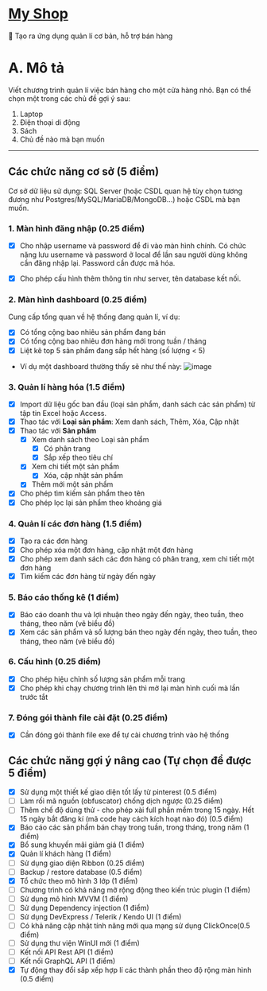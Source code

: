 # [My Shop](https://tdquang7.notion.site/Project-MyShop-aaf1d2578b0d473399fcbd79ea14e0a1)

<aside>
🎯 Tạo ra ứng dụng quản lí cơ bản, hỗ trợ bán hàng

</aside>

# A. Mô tả

Viết chương trình quản lí việc bán hàng cho một cửa hàng nhỏ. Bạn có thể chọn một trong các chủ đề gợi ý sau:

1. Laptop
2. Điện thoại di động
3. Sách
4. Chủ đề nào mà bạn muốn

___ 

## Các chức năng cơ sở (5 điểm)

Cơ sở dữ liệu sử dụng: SQL Server (hoặc CSDL quan hệ tùy chọn tương đương như Postgres/MySQL/MariaDB/MongoDB…) hoặc CSDL mà bạn muốn.

 ### 1. Màn hình đăng nhập (0.25 điểm)

- [x]  Cho nhập username và password để đi vào màn hình chính. Có chức năng lưu username và password ở local để lần sau người dùng không cần đăng nhập lại. Password cần được mã hóa.

- [x]  Cho phép cấu hình thêm thông tin như server, tên database kết nối.

### 2. Màn hình dashboard (0.25 điểm)

  Cung cấp tổng quan về hệ thống đang quản lí, ví dụ:

- [x]  Có tổng cộng bao nhiêu sản phẩm đang bán
- [x]  Có tổng cộng bao nhiêu đơn hàng mới trong tuần / tháng
- [x]  Liệt kê top 5 sản phẩm đang sắp hết hàng (số lượng < 5)

- Ví dụ một dashboard thường thấy sẽ như thế này:
![image](https://github.com/fit-hcmus-k21/my-shop/assets/93416202/bb6683bd-67a1-49e5-b35a-d87049afb05c)

### 3. Quản lí hàng hóa (1.5 điểm)

- [x]  Import dữ liệu gốc ban đầu (loại sản phẩm, danh sách các sản phẩm) từ tập tin Excel hoặc Access.
- [x]  Thao tác với **Loại sản phẩm**: Xem danh sách, Thêm, Xóa, Cập nhật
- [x]  Thao tác với **Sản phẩm**
    - [x]  Xem danh sách theo Loại sản phẩm
        - [x]  Có phân trang
        - [x]  Sắp xếp theo tiêu chí
    - [x]  Xem chi tiết một sản phẩm
        - [x]  Xóa, cập nhật sản phẩm
    - [x]  Thêm mới một sản phẩm
- [x]  Cho phép tìm kiếm sản phẩm theo tên
- [x]  Cho phép lọc lại sản phẩm theo khoảng giá

### 4. Quản lí các đơn hàng (1.5 điểm)

- [x]  Tạo ra các đơn hàng
- [x]  Cho phép xóa một đơn hàng, cập nhật một đơn hàng
- [x]  Cho phép xem danh sách các đơn hàng có phân trang, xem chi tiết một đơn hàng
- [x]  Tìm kiếm các đơn hàng từ ngày đến ngày

### 5. Báo cáo thống kê (1 điểm)

- [x]  Báo cáo doanh thu và lợi nhuận theo ngày đến ngày, theo tuần, theo tháng, theo năm (vẽ biểu đồ)
- [x]  Xem các sản phẩm và số lượng bán theo ngày đến ngày, theo tuần, theo tháng, theo năm (vẽ biểu đồ)

### 6. Cấu hình (0.25 điểm)

- [x]  Cho phép hiệu chỉnh số lượng sản phẩm mỗi trang
- [x]  Cho phép khi chạy chương trình lên thì mở lại màn hình cuối mà lần trước tắt

### 7. Đóng gói thành file cài đặt (0.25 điểm)

- [x]  Cần đóng gói thành file exe để tự cài chương trình vào hệ thống


## Các chức năng gợi ý nâng cao (Tự chọn để được 5 điểm)

- [x]  Sử dụng một thiết kế giao diện tốt lấy từ pinterest (0.5 điểm)
- [ ]  Làm rối mã nguồn (obfuscator) chống dịch ngược (0.25 điểm)
- [ ]  Thêm chế độ dùng thử - cho phép xài full phần mềm trong 15 ngày. Hết 15 ngày bắt đăng kí (mã code hay cách kích hoạt nào đó) (0.5 điểm)
- [x]  Báo cáo các sản phẩm bán chạy trong tuần, trong tháng, trong năm (1 điểm)
- [x]  Bổ sung khuyến mãi giảm giá (1 điểm)
- [x]  Quản lí khách hàng (1 điểm)
- [ ]  Sử dụng giao diện Ribbon (0.25 điểm)
- [ ]  Backup / restore database (0.5 điểm)
- [x]  Tổ chức theo mô hình 3 lớp (1 điểm)
- [ ]  Chương trình có khả năng mở rộng động theo kiến trúc plugin (1 điểm)
- [ ]  Sử dụng mô hình MVVM (1 điểm)
- [ ]  Sử dụng Dependency injection (1 điểm)
- [ ]  Sử dụng DevExpress / Telerik  / Kendo UI  (1 điểm)
- [ ]  Có khả năng cập nhật tính năng mới qua mạng sử dụng ClickOnce(0.5 điểm)
- [ ]  Sử dụng thư viện WinUI mới (1 điểm)
- [ ]  Kết nối API Rest API (1 điểm)
- [ ]  Kết nối GraphQL API (1 điểm)
- [x]  Tự động thay đổi sắp xếp hợp lí các thành phần theo độ rộng màn hình (0.5 điểm)
